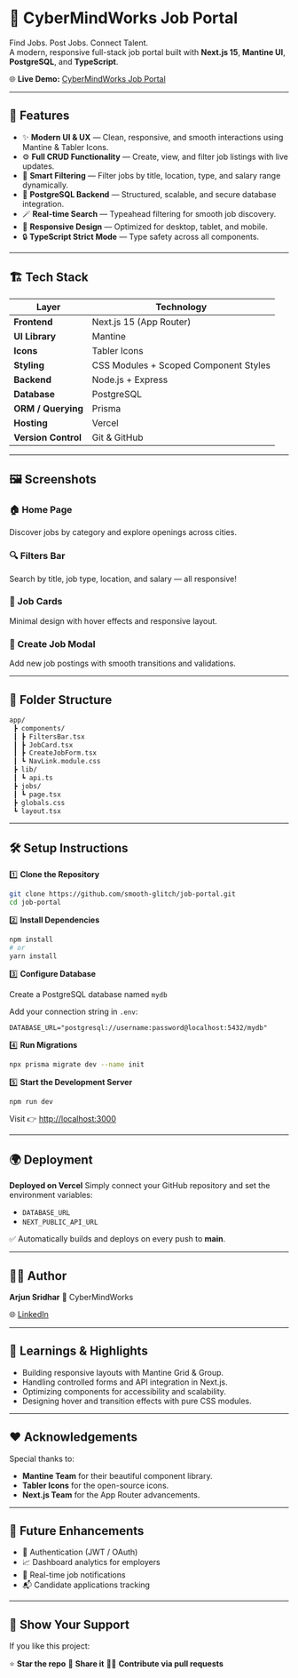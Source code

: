 # 💼 CyberMindWorks Job Portal  
Find Jobs. Post Jobs. Connect Talent.  
A modern, responsive full-stack job portal built with **Next.js 15**, **Mantine UI**, **PostgreSQL**, and **TypeScript**.

🌐 **Live Demo:** [CyberMindWorks Job Portal](https://my-f2679ht48-arjuns-projects-6ac8da13.vercel.app/)

---

## 🚀 Features

- ✨ **Modern UI & UX** — Clean, responsive, and smooth interactions using Mantine & Tabler Icons.  
- ⚙️ **Full CRUD Functionality** — Create, view, and filter job listings with live updates.  
- 📅 **Smart Filtering** — Filter jobs by title, location, type, and salary range dynamically.  
- 🧠 **PostgreSQL Backend** — Structured, scalable, and secure database integration.  
- 🪄 **Real-time Search** — Typeahead filtering for smooth job discovery.  
- 🌈 **Responsive Design** — Optimized for desktop, tablet, and mobile.  
- 🔒 **TypeScript Strict Mode** — Type safety across all components.

---

## 🏗️ Tech Stack

| Layer | Technology |
|-------|-------------|
| **Frontend** | Next.js 15 (App Router) |
| **UI Library** | Mantine |
| **Icons** | Tabler Icons |
| **Styling** | CSS Modules + Scoped Component Styles |
| **Backend** | Node.js + Express |
| **Database** | PostgreSQL |
| **ORM / Querying** | Prisma |
| **Hosting** | Vercel |
| **Version Control** | Git & GitHub |

---

## 🖼️ Screenshots

### 🏠 Home Page  
Discover jobs by category and explore openings across cities.

### 🔍 Filters Bar  
Search by title, job type, location, and salary — all responsive!

### 💬 Job Cards  
Minimal design with hover effects and responsive layout.

### 🧾 Create Job Modal  
Add new job postings with smooth transitions and validations.

---

## 🧩 Folder Structure
```bash
app/
 ┣ components/
 ┃ ┣ FiltersBar.tsx
 ┃ ┣ JobCard.tsx
 ┃ ┣ CreateJobForm.tsx
 ┃ ┗ NavLink.module.css
 ┣ lib/
 ┃ ┗ api.ts
 ┣ jobs/
 ┃ ┗ page.tsx
 ┣ globals.css
 ┗ layout.tsx
````

---

## 🛠️ Setup Instructions

1️⃣ **Clone the Repository**

```bash
git clone https://github.com/smooth-glitch/job-portal.git
cd job-portal
```

2️⃣ **Install Dependencies**

```bash
npm install
# or
yarn install
```

3️⃣ **Configure Database**

Create a PostgreSQL database named `mydb`

Add your connection string in `.env`:

```env
DATABASE_URL="postgresql://username:password@localhost:5432/mydb"
```

4️⃣ **Run Migrations**

```bash
npx prisma migrate dev --name init
```

5️⃣ **Start the Development Server**

```bash
npm run dev
```

Visit 👉 [http://localhost:3000](http://localhost:3000)

---

## 🌍 Deployment

**Deployed on Vercel**
Simply connect your GitHub repository and set the environment variables:

* `DATABASE_URL`
* `NEXT_PUBLIC_API_URL`

✅ Automatically builds and deploys on every push to **main**.

---

## 👨‍💻 Author

**Arjun Sridhar**
💼 CyberMindWorks

🌐 [LinkedIn](www.linkedin.com/in/arjun-sridhar-6466751b7)

---

## 🧠 Learnings & Highlights

* Building responsive layouts with Mantine Grid & Group.
* Handling controlled forms and API integration in Next.js.
* Optimizing components for accessibility and scalability.
* Designing hover and transition effects with pure CSS modules.

---

## ❤️ Acknowledgements

Special thanks to:

* **Mantine Team** for their beautiful component library.
* **Tabler Icons** for the open-source icons.
* **Next.js Team** for the App Router advancements.

---

## 🏁 Future Enhancements

* 🚧 Authentication (JWT / OAuth)
* 📈 Dashboard analytics for employers
* 🔔 Real-time job notifications
* 📬 Candidate applications tracking

---

## 🌟 Show Your Support

If you like this project:

⭐ **Star the repo**
💬 **Share it**
👩‍💻 **Contribute via pull requests**
